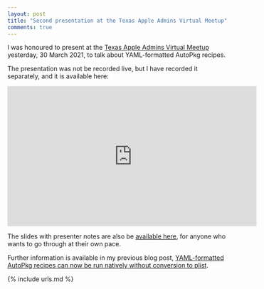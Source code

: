 ```yaml
---
layout: post
title: "Second presentation at the Texas Apple Admins Virtual Meetup"
comments: true
---
```


I was honoured to present at the [Texas Apple Admins Virtual Meetup][1] yesterday, 30 March 2021, to talk about YAML-formatted AutoPkg recipes.

The presentation was not be recorded live, but I have recorded it separately, and it is available here:

<iframe width="560" height="315" src="https://www.youtube.com/embed/hDb5LGiDAR0" title="YouTube video player" frameborder="0" allow="accelerometer; autoplay; clipboard-write; encrypted-media; gyroscope; picture-in-picture" allowfullscreen="true"></iframe>

The slides with presenter notes are also be [available here][2], for anyone who wants to go through at their own pace.

Further information is available in my previous blog post, [YAML-formatted AutoPkg recipes can now be run natively without conversion to plist][3].

[1]: https://houstonappleadmins.org/TexasAppleAdminsVirtual/
[2]: /assets/documents/TAA_2021_AutoPkg_YAML.pdf
[3]: /2021/03/02/autopkg-native-yaml-recipes.html

{% include urls.md %}
